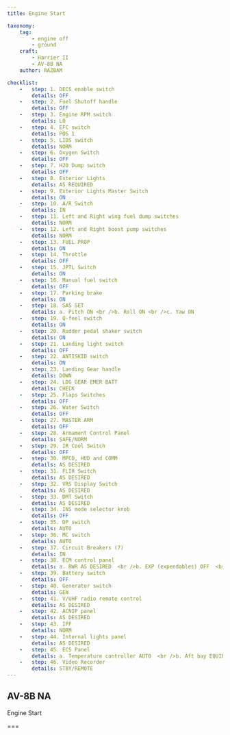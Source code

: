 ```yaml
---
title: Engine Start

taxonomy:
    tag:
        - engine off
        - ground
    craft:
        - Harrier II
        - AV-8B NA
    author: RAZBAM

checklist:
    -   step: 1. DECS enable switch 
        details: OFF 
    -   step: 2. Fuel Shutoff handle 
        details: OFF 
    -   step: 3. Engine RPM switch 
        details: LO 
    -   step: 4. EFC switch 
        details: POS 1 
    -   step: 5. LIDS switch 
        details: NORM 
    -   step: 6. Oxygen Switch 
        details: OFF 
    -   step: 7. H2O Dump switch 
        details: OFF 
    -   step: 8. Exterior Lights 
        details: AS REQUIRED 
    -   step: 9. Exterior Lights Master Switch 
        details: ON 
    -   step: 10. A/R Switch 
        details: IN 
    -   step: 11. Left and Right wing fuel dump switches 
        details: NORM 
    -   step: 12. Left and Right boost pump switches 
        details: NORM 
    -   step: 13. FUEL PROP 
        details: ON 
    -   step: 14. Throttle 
        details: OFF 
    -   step: 15. JPTL Switch 
        details: ON 
    -   step: 16. Manual fuel switch 
        details: OFF 
    -   step: 17. Parking brake 
        details: ON 
    -   step: 18. SAS SET  
        details: a. Pitch ON <br />b. Roll ON <br />c. Yaw ON 
    -   step: 19. Q-feel switch 
        details: ON 
    -   step: 20. Rudder pedal shaker switch 
        details: ON 
    -   step: 21. Landing light switch 
        details: OFF 
    -   step: 22. ANTISKID switch 
        details: ON 
    -   step: 23. Landing Gear handle 
        details: DOWN 
    -   step: 24. LDG GEAR EMER BATT 
        details: CHECK 
    -   step: 25. Flaps Switches 
        details: OFF 
    -   step: 26. Water Switch 
        details: OFF 
    -   step: 27. MASTER ARM 
        details: OFF 
    -   step: 28. Armament Control Panel 
        details: SAFE/NORM 
    -   step: 29. IR Cool Switch 
        details: OFF 
    -   step: 30. MPCD, HUD and COMM 
        details: AS DESIRED 
    -   step: 31. FLIR Switch 
        details: AS DESIRED 
    -   step: 32. VRS Display Switch 
        details: AS DESIRED 
    -   step: 33. DMT Switch 
        details: AS DESIRED 
    -   step: 34. INS mode selector knob 
        details: OFF 
    -   step: 35. DP switch 
        details: AUTO 
    -   step: 36. MC switch 
        details: AUTO 
    -   step: 37. Circuit Breakers (7) 
        details: IN 
    -   step: 38. ECM control panel  
        details: a. RWR AS DESIRED  <br />b. EXP (expendables) OFF  <br />c. ECM OFF 
    -   step: 39. Battery switch 
        details: OFF 
    -   step: 40. Generator switch 
        details: GEN 
    -   step: 41. V/UHF radio remote control 
        details: AS DESIRED 
    -   step: 42. ACNIP panel 
        details: AS DESIRED 
    -   step: 43. IFF 
        details: NORM 
    -   step: 44. Internal lights panel 
        details: AS DESIRED 
    -   step: 45. ECS Panel  
        details: a. Temperature controller AUTO  <br />b. Aft bay EQUIP Switch ON  <br />c. DEFOG switch NORM  <br />d. Cabin pressure switch NORM 
    -   step: 46. Video Recorder 
        details: STBY/REMOTE 
---
```


## AV-8B NA 
Engine Start

===
